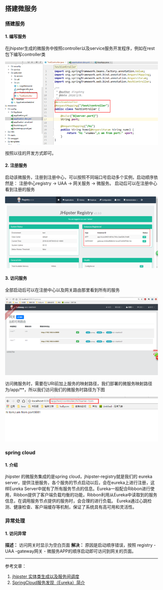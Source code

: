 ## 搭建微服务

### 搭建服务
#### 1. 编写服务
在jhipster生成的微服务中按照controller以及service服务开发程序，例如在rest包下编写controller类

![Alt text](./images/jhipster-microservice-1.png)

按照以往的开发方式即可。

#### 2. 注册服务
启动该微服务，注册到注册中心，可以按照不同端口号启动多个实例，启动顺序依然是：
注册中心registry -> UAA -> 网关服务 -> 微服务。
启动后可以在注册中心看到注册的服务

![Alt text](./images/jhipster-microservice-2.jpg)

#### 3. 访问服务
全部启动后可以在注册中心以及网关路由那里看到所有的服务

![Alt text](./images/jhipster-microservice-3.png)

访问微服务时，需要在URI前加上服务的映射路径，我们部署的微服务映射路径为/app/**，所以我们访问我们的微服务时路径为下图

![Alt text](./images/jhipster-microservice-4.png)


### spring cloud
#### 1. 介绍
jhipster 的微服务集成的是spring cloud，jhipster-registry就是我们的 eureka server，提供注册服务，各个服务的节点启动以后，会在eureka上进行注册，这样Eureka Server中就有了所有服务节点的信息。Eureka一般配合Ribbon进行使用，Ribbon提供了客户端负载均衡的功能，Ribbon利用从Eureka中读取到的服务信息，在调用服务节点提供的服务时，会合理的进行负载。 
Eureka通过心跳检测、健康检查、客户端缓存等机制，保证了系统具有高可用和灵活性。


### 异常处理
#### 1. 访问异常
**描述：** 访问网关时显示为空白页面
**解决：** 原因是启动顺序错误，按照 registry - UAA -gateway网关 - 微服务APP的顺序启动即可访问到网关的页面。


-------------------------------------------------
参考文章：
1. [jhipster 实体类生成以及服务间调度](https://hollycrm-td.github.io/docs/jhipster/jhipster-entity.html)
2. [SpringCloud服务发现（Eureka）简介](http://blog.csdn.net/haiyan_qi/article/details/52608586)